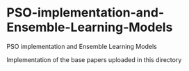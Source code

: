 # PSO-implementation-and-Ensemble-Learning-Models
PSO implementation and Ensemble Learning Models

Implementation of the base papers uploaded in this directory 


